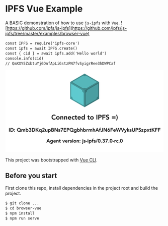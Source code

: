# IPFS Vue Example

A BASIC demonstration of how to use `js-ipfs` with `Vue`.
![https://github.com/ipfs/js-ipfs](https://github.com/ipfs/js-ipfs/tree/master/examples/browser-vue)
```...
const IPFS = require('ipfs-core')
const ipfs = await IPFS.create()
const { cid } = await ipfs.add('Hello world')
console.info(cid)
// QmXXY5ZxbtuYj6DnfApLiGstzPN7fvSyigrRee3hDWPCaf
```

![screenshot of the js ipfs node id info](./src/assets/ipfs-vue-screenshot.png)

This project was bootstrapped with [Vue CLI](https://cli.vuejs.org/).

## Before you start

First clone this repo, install dependencies in the project root and build the project.

```console
$ git clone ...
$ cd browser-vue
$ npm install
$ npm run serve
```
